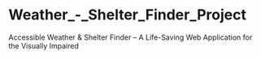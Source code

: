 # Weather_-_Shelter_Finder_Project
Accessible Weather &amp; Shelter Finder – A Life-Saving Web Application for the Visually Impaired
